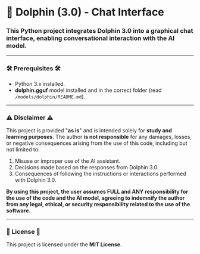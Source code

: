 # **🐬 Dolphin (3.0) - Chat Interface**

### This Python project integrates **Dolphin 3.0** into a graphical chat interface, enabling conversational interaction with the AI model.

---

### **🛠️ Prerequisites 🛠️**
- Python 3.x installed.
- **dolphin.gguf** model installed and in the correct folder (read `/models/dolphin/README.md`).

---

### **⚠️ Disclaimer ⚠️**

This project is provided "**as is**" and is intended solely for **study and learning purposes**. The author **is not responsible** for any damages, losses, or negative consequences arising from the use of this code, including but not limited to:

1. Misuse or improper use of the AI assistant.
2. Decisions made based on the responses from Dolphin 3.0.
3. Consequences of following the instructions or interactions performed with Dolphin 3.0.

**By using this project, the user assumes FULL and ANY responsibility for the use of the code and the AI model, agreeing to indemnify the author from any legal, ethical, or security responsibility related to the use of the software.**

---

### **📜 License 📜**

This project is licensed under the **MIT License**.
